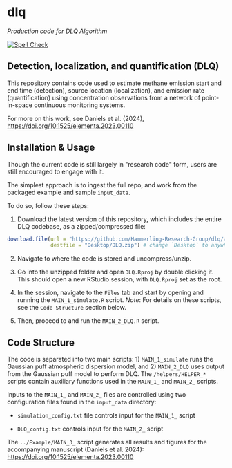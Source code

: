 # dlq
*Production code for DLQ Algorithm*

[![Spell Check](https://github.com/Hammerling-Research-Group/DLQ/actions/workflows/spellcheck.yml/badge.svg)](https://github.com/Hammerling-Research-Group/DLQ/actions/workflows/spellcheck.yml)

## Detection, localization, and quantification (DLQ) 

This repository contains code used to estimate methane emission start and end time (detection), source location (localization), and emission rate (quantification) using concentration observations from a network of point-in-space continuous monitoring systems. 

For more on this work, see Daniels et al. (2024), https://doi.org/10.1525/elementa.2023.00110

## Installation & Usage

Though the current code is still largely in "research code" form, users are still encouraged to engage with it. 

The simplest approach is to ingest the full repo, and work from the packaged example and sample `input_data`. 

To do so, follow these steps: 

1. Download the latest version of this repository, which includes the entire DLQ codebase, as a zipped/compressed file:

```r
download.file(url = "https://github.com/Hammerling-Research-Group/dlq/archive/refs/heads/main.zip", 
              destfile = "Desktop/DLQ.zip") # change `Desktop` to anywhere you'd like
```

2. Navigate to where the code is stored and uncompress/unzip.

3. Go into the unzipped folder and open `DLQ.Rproj` by double clicking it. This should open a new RStudio session, with `DLQ.Rproj` set as the root. 

4. In the session, navigate to the `Files` tab and start by opening and running the `MAIN_1_simulate.R` script. *Note*: For details on these scripts, see the `Code Structure` section below. 

5. Then, proceed to and run the `MAIN_2_DLQ.R` script.   

## Code Structure

The code is separated into two main scripts: 1) `MAIN_1_simulate` runs the Gaussian puff atmospheric dispersion model, and 2) `MAIN_2_DLQ` uses output from the Gaussian puff model to perform DLQ. The `/helpers/HELPER_*` scripts contain auxiliary functions used in the `MAIN_1_` and `MAIN_2_` scripts.

Inputs to the `MAIN_1_` and `MAIN_2_` files are controlled using two configuration files found in the `input_data` directory:

  - `simulation_config.txt` file controls input for the `MAIN_1_` script

  - `DLQ_config.txt` controls input for the `MAIN_2_` script

The `../Example/MAIN_3_` script generates all results and figures for the accompanying manuscript (Daniels et al. 2024): https://doi.org/10.1525/elementa.2023.00110
